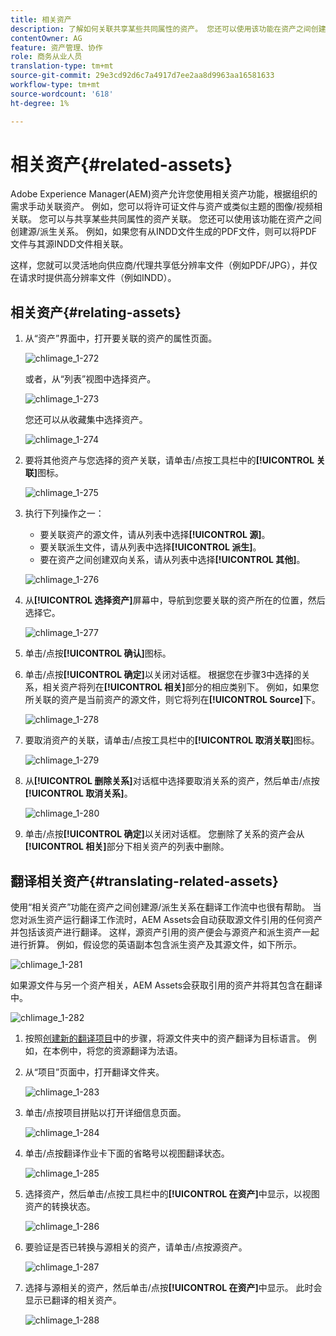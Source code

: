 ```yaml
---
title: 相关资产
description: 了解如何关联共享某些共同属性的资产。 您还可以使用该功能在资产之间创建源/派生关系。
contentOwner: AG
feature: 资产管理、协作
role: 商务从业人员
translation-type: tm+mt
source-git-commit: 29e3cd92d6c7a4917d7ee2aa8d9963aa16581633
workflow-type: tm+mt
source-wordcount: '618'
ht-degree: 1%

---
```



# 相关资产{#related-assets}

Adobe Experience Manager(AEM)资产允许您使用相关资产功能，根据组织的需求手动关联资产。 例如，您可以将许可证文件与资产或类似主题的图像/视频相关联。 您可以与共享某些共同属性的资产关联。 您还可以使用该功能在资产之间创建源/派生关系。 例如，如果您有从INDD文件生成的PDF文件，则可以将PDF文件与其源INDD文件相关联。

这样，您就可以灵活地向供应商/代理共享低分辨率文件（例如PDF/JPG），并仅在请求时提供高分辨率文件（例如INDD）。

## 相关资产{#relating-assets}

1. 从“资产”界面中，打开要关联的资产的属性页面。

   ![chlimage_1-272](assets/chlimage_1-272.png)

   或者，从“列表”视图中选择资产。

   ![chlimage_1-273](assets/chlimage_1-273.png)

   您还可以从收藏集中选择资产。

   ![chlimage_1-274](assets/chlimage_1-274.png)

1. 要将其他资产与您选择的资产关联，请单击/点按工具栏中的&#x200B;**[!UICONTROL 关联]**&#x200B;图标。

   ![chlimage_1-275](assets/chlimage_1-275.png)

1. 执行下列操作之一：

   * 要关联资产的源文件，请从列表中选择&#x200B;**[!UICONTROL 源]**。
   * 要关联派生文件，请从列表中选择&#x200B;**[!UICONTROL 派生]**。
   * 要在资产之间创建双向关系，请从列表中选择&#x200B;**[!UICONTROL 其他]**。

   ![chlimage_1-276](assets/chlimage_1-276.png)

1. 从&#x200B;**[!UICONTROL 选择资产]**&#x200B;屏幕中，导航到您要关联的资产所在的位置，然后选择它。

   ![chlimage_1-277](assets/chlimage_1-277.png)

1. 单击/点按&#x200B;**[!UICONTROL 确认]**&#x200B;图标。
1. 单击/点按&#x200B;**[!UICONTROL 确定]**&#x200B;以关闭对话框。 根据您在步骤3中选择的关系，相关资产将列在&#x200B;**[!UICONTROL 相关]**&#x200B;部分的相应类别下。 例如，如果您所关联的资产是当前资产的源文件，则它将列在&#x200B;**[!UICONTROL Source]**&#x200B;下。

   ![chlimage_1-278](assets/chlimage_1-278.png)

1. 要取消资产的关联，请单击/点按工具栏中的&#x200B;**[!UICONTROL 取消关联]**&#x200B;图标。

   ![chlimage_1-279](assets/chlimage_1-279.png)

1. 从&#x200B;**[!UICONTROL 删除关系]**&#x200B;对话框中选择要取消关系的资产，然后单击/点按&#x200B;**[!UICONTROL 取消关系]**。

   ![chlimage_1-280](assets/chlimage_1-280.png)

1. 单击/点按&#x200B;**[!UICONTROL 确定]**&#x200B;以关闭对话框。 您删除了关系的资产会从&#x200B;**[!UICONTROL 相关]**&#x200B;部分下相关资产的列表中删除。

## 翻译相关资产{#translating-related-assets}

使用“相关资产”功能在资产之间创建源/派生关系在翻译工作流中也很有帮助。 当您对派生资产运行翻译工作流时，AEM Assets会自动获取源文件引用的任何资产并包括该资产进行翻译。 这样，源资产引用的资产便会与源资产和派生资产一起进行折算。 例如，假设您的英语副本包含派生资产及其源文件，如下所示。

![chlimage_1-281](assets/chlimage_1-281.png)

如果源文件与另一个资产相关，AEM Assets会获取引用的资产并将其包含在翻译中。

![chlimage_1-282](assets/chlimage_1-282.png)

1. 按照[创建新的翻译项目](translation-projects.md#create-a-new-translation-project)中的步骤，将源文件夹中的资产翻译为目标语言。 例如，在本例中，将您的资源翻译为法语。
1. 从“项目”页面中，打开翻译文件夹。

   ![chlimage_1-283](assets/chlimage_1-283.png)

1. 单击/点按项目拼贴以打开详细信息页面。

   ![chlimage_1-284](assets/chlimage_1-284.png)

1. 单击/点按翻译作业卡下面的省略号以视图翻译状态。

   ![chlimage_1-285](assets/chlimage_1-285.png)

1. 选择资产，然后单击/点按工具栏中的&#x200B;**[!UICONTROL 在资产]**&#x200B;中显示，以视图资产的转换状态。

   ![chlimage_1-286](assets/chlimage_1-286.png)

1. 要验证是否已转换与源相关的资产，请单击/点按源资产。

   ![chlimage_1-287](assets/chlimage_1-287.png)

1. 选择与源相关的资产，然后单击/点按&#x200B;**[!UICONTROL 在资产]**&#x200B;中显示。 此时会显示已翻译的相关资产。

   ![chlimage_1-288](assets/chlimage_1-288.png)
